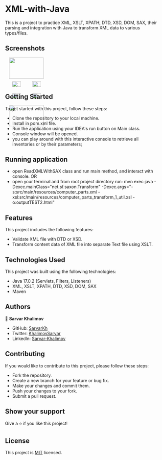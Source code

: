 # XML-with-Java
This is a project to practice XML, XSLT, XPATH, DTD, XSD, DOM, SAX, their parsing and integration with Java to transform XML data to various types/files.

## Screenshots

<div style="display: flex; flex-wrap: wrap">
<div align="center">
  <img src="image/1_order.png?raw=true" width="90%" height="auto"/>
  <img src="image/2_my_orders.png?raw=true" width="45%" height="auto"/>
  <img src="image/3_invoiced.png?raw=true" width="45%" height="auto"/>
  <img src="image/4_order_details_add_assessment.png?raw=true" width="45%" height="auto"/>
  <img src="image/5_order_details_get_assessment.png?raw=true" width="45%" height="auto"/>
  <img src="image/6_add_transport.png?raw=true" width="90%" height="auto"/>
</div>
</div>


## Getting Started
To get started with this project, follow these steps:

- Clone the repository to your local machine.
- Install in pom.xml file.
- Run the application using your IDEA's run button on Main class.
- Console window will be opened.
- you can play around with this interactive console to retrieve all inventories or by their parameters;

## Running application
- open ReadXMLWithSAX class and run main method, and interact with console. OR
- open your terminal and from root project directory run: mvn exec:java -Dexec.mainClass="net.sf.saxon.Transform" -Dexec.args="-s:src/main/resources/computer_parts.xml -xsl:src/main/resources/computer_parts_transform_1_util.xsl -o:outputTEST2.html"

## Features
This project includes the following features:

- Validate XML file with DTD or XSD.
- Transform content data of XML file into separate Text file using XSLT.


## Technologies Used
This project was built using the following technologies:

- Java 17.0.2 (Servlets, Filters, Listeners)
- XML, XSLT, XPATH, DTD, XSD, DOM, SAX
- Maven

## Authors

👤 **Sarvar Khalimov**

- GitHub: [SarvarKh](https://github.com/SarvarKh)
- Twitter: [KhalimovSarvar](https://twitter.com/KhalimovSarvar)
- LinkedIn: [Sarvar-Khalimov](https://www.linkedin.com/in/sarvar-khalimov/)


## Contributing
If you would like to contribute to this project, please follow these steps:

- Fork the repository.
- Create a new branch for your feature or bug fix.
- Make your changes and commit them.
- Push your changes to your fork.
- Submit a pull request.

## Show your support
Give a ⭐️ if you like this project!

## License
This project is [MIT](./MIT.md) licensed.
